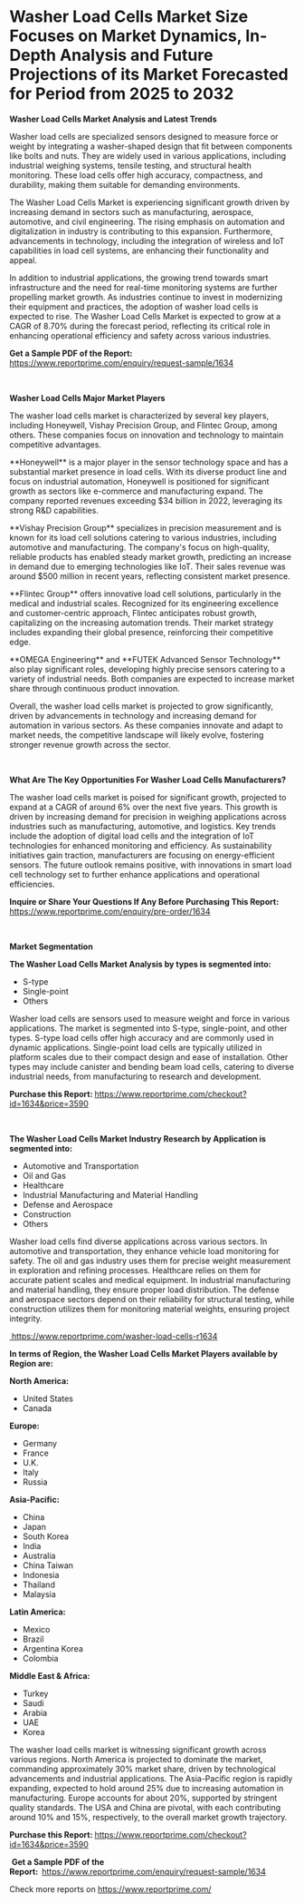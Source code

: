 <p><h1>Washer Load Cells Market Size Focuses on Market Dynamics, In-Depth Analysis and Future Projections of its Market Forecasted for Period from 2025 to 2032</h1></p><p><strong>Washer Load Cells Market Analysis and Latest Trends</strong></p>
<p><p>Washer load cells are specialized sensors designed to measure force or weight by integrating a washer-shaped design that fit between components like bolts and nuts. They are widely used in various applications, including industrial weighing systems, tensile testing, and structural health monitoring. These load cells offer high accuracy, compactness, and durability, making them suitable for demanding environments.</p><p>The Washer Load Cells Market is experiencing significant growth driven by increasing demand in sectors such as manufacturing, aerospace, automotive, and civil engineering. The rising emphasis on automation and digitalization in industry is contributing to this expansion. Furthermore, advancements in technology, including the integration of wireless and IoT capabilities in load cell systems, are enhancing their functionality and appeal. </p><p>In addition to industrial applications, the growing trend towards smart infrastructure and the need for real-time monitoring systems are further propelling market growth. As industries continue to invest in modernizing their equipment and practices, the adoption of washer load cells is expected to rise. The Washer Load Cells Market is expected to grow at a CAGR of 8.70% during the forecast period, reflecting its critical role in enhancing operational efficiency and safety across various industries.</p></p>
<p><strong>Get a Sample PDF of the Report:&nbsp;</strong> <a href="https://www.reportprime.com/enquiry/request-sample/1634?utm_campaign=2565&utm_medium=2&utm_source=Github&utm_content=ia&utm_term=18032025&utm_id=washer-load-cells">https://www.reportprime.com/enquiry/request-sample/1634</a></p>
<p>&nbsp;</p>
<p><strong>Washer Load Cells Major Market Players</strong></p>
<p><p>The washer load cells market is characterized by several key players, including Honeywell, Vishay Precision Group, and Flintec Group, among others. These companies focus on innovation and technology to maintain competitive advantages.</p><p>**Honeywell** is a major player in the sensor technology space and has a substantial market presence in load cells. With its diverse product line and focus on industrial automation, Honeywell is positioned for significant growth as sectors like e-commerce and manufacturing expand. The company reported revenues exceeding $34 billion in 2022, leveraging its strong R&D capabilities.</p><p>**Vishay Precision Group** specializes in precision measurement and is known for its load cell solutions catering to various industries, including automotive and manufacturing. The company's focus on high-quality, reliable products has enabled steady market growth, predicting an increase in demand due to emerging technologies like IoT. Their sales revenue was around $500 million in recent years, reflecting consistent market presence.</p><p>**Flintec Group** offers innovative load cell solutions, particularly in the medical and industrial scales. Recognized for its engineering excellence and customer-centric approach, Flintec anticipates robust growth, capitalizing on the increasing automation trends. Their market strategy includes expanding their global presence, reinforcing their competitive edge.</p><p>**OMEGA Engineering** and **FUTEK Advanced Sensor Technology** also play significant roles, developing highly precise sensors catering to a variety of industrial needs. Both companies are expected to increase market share through continuous product innovation.</p><p>Overall, the washer load cells market is projected to grow significantly, driven by advancements in technology and increasing demand for automation in various sectors. As these companies innovate and adapt to market needs, the competitive landscape will likely evolve, fostering stronger revenue growth across the sector.</p></p>
<p>&nbsp;</p>
<p><strong>What Are The Key Opportunities For Washer Load Cells Manufacturers?</strong></p>
<p><p>The washer load cells market is poised for significant growth, projected to expand at a CAGR of around 6% over the next five years. This growth is driven by increasing demand for precision in weighing applications across industries such as manufacturing, automotive, and logistics. Key trends include the adoption of digital load cells and the integration of IoT technologies for enhanced monitoring and efficiency. As sustainability initiatives gain traction, manufacturers are focusing on energy-efficient sensors. The future outlook remains positive, with innovations in smart load cell technology set to further enhance applications and operational efficiencies.</p></p>
<p><strong>Inquire or Share Your Questions If Any Before Purchasing This Report:</strong> <a href="https://www.reportprime.com/enquiry/pre-order/1634?utm_campaign=2565&utm_medium=2&utm_source=Github&utm_content=ia&utm_term=18032025&utm_id=washer-load-cells">https://www.reportprime.com/enquiry/pre-order/1634</a></p>
<p>&nbsp;</p>
<p><strong>Market Segmentation</strong></p>
<p><strong>The Washer Load Cells Market Analysis by types is segmented into:</strong></p>
<p><ul><li>S-type</li><li>Single-point</li><li>Others</li></ul></p>
<p><p>Washer load cells are sensors used to measure weight and force in various applications. The market is segmented into S-type, single-point, and other types. S-type load cells offer high accuracy and are commonly used in dynamic applications. Single-point load cells are typically utilized in platform scales due to their compact design and ease of installation. Other types may include canister and bending beam load cells, catering to diverse industrial needs, from manufacturing to research and development.</p></p>
<p><strong>Purchase this Report:&nbsp;</strong><a href="https://www.reportprime.com/checkout?id=1634&price=3590&utm_campaign=2565&utm_medium=2&utm_source=Github&utm_content=ia&utm_term=18032025&utm_id=washer-load-cells">https://www.reportprime.com/checkout?id=1634&price=3590</a></p>
<p>&nbsp;</p>
<p><strong>The Washer Load Cells Market Industry Research by Application is segmented into:</strong></p>
<p><ul><li>Automotive and Transportation</li><li>Oil and Gas</li><li>Healthcare</li><li>Industrial Manufacturing and Material Handling</li><li>Defense and Aerospace</li><li>Construction</li><li>Others</li></ul></p>
<p><p>Washer load cells find diverse applications across various sectors. In automotive and transportation, they enhance vehicle load monitoring for safety. The oil and gas industry uses them for precise weight measurement in exploration and refining processes. Healthcare relies on them for accurate patient scales and medical equipment. In industrial manufacturing and material handling, they ensure proper load distribution. The defense and aerospace sectors depend on their reliability for structural testing, while construction utilizes them for monitoring material weights, ensuring project integrity.</p></p>
<p><a href="https://www.reportprime.com/washer-load-cells-r1634?utm_campaign=2565&utm_medium=2&utm_source=Github&utm_content=ia&utm_term=18032025&utm_id=washer-load-cells">&nbsp;https://www.reportprime.com/washer-load-cells-r1634</a></p>
<p><strong>In terms of Region, the Washer Load Cells Market Players available by Region are:</strong></p>
<p>
    <p> <strong> North America: </strong>
        <ul>
            <li>United States</li>
            <li>Canada</li>
        </ul>
        </p> 
    <p> <strong> Europe: </strong>
        <ul>
            <li>Germany</li>
            <li>France</li>
            <li>U.K.</li>
            <li>Italy</li>
            <li>Russia</li>
        </ul>
        </p> 
    <p> <strong> Asia-Pacific: </strong>
        <ul>
            <li>China</li>
            <li>Japan</li>
            <li>South Korea</li>
            <li>India</li>
            <li>Australia</li>
            <li>China Taiwan</li>
            <li>Indonesia</li>
            <li>Thailand</li>
            <li>Malaysia</li>
        </ul>
        </p> 
    <p> <strong> Latin America: </strong>
        <ul>
            <li>Mexico</li>
            <li>Brazil</li>
            <li>Argentina Korea</li>
            <li>Colombia</li>
        </ul>
        </p> 
    <p> <strong> Middle East & Africa: </strong>
        <ul>
            <li>Turkey</li>
            <li>Saudi</li>
            <li>Arabia</li>
            <li>UAE</li>
            <li>Korea</li>
        </ul>
    </p>
    </p>
<p><p>The washer load cells market is witnessing significant growth across various regions. North America is projected to dominate the market, commanding approximately 30% market share, driven by technological advancements and industrial applications. The Asia-Pacific region is rapidly expanding, expected to hold around 25% due to increasing automation in manufacturing. Europe accounts for about 20%, supported by stringent quality standards. The USA and China are pivotal, with each contributing around 10% and 15%, respectively, to the overall market growth trajectory.</p></p>
<p><strong>Purchase this Report: </strong><a href="https://www.reportprime.com/checkout?id=1634&price=3590&utm_campaign=2565&utm_medium=2&utm_source=Github&utm_content=ia&utm_term=18032025&utm_id=washer-load-cells">https://www.reportprime.com/checkout?id=1634&price=3590</a></p>
<p>&nbsp;<strong>Get a Sample PDF of the Report:&nbsp;&nbsp;</strong><a href="https://www.reportprime.com/enquiry/request-sample/1634?utm_campaign=2565&utm_medium=2&utm_source=Github&utm_content=ia&utm_term=18032025&utm_id=washer-load-cells">https://www.reportprime.com/enquiry/request-sample/1634</a></p>
<p><strong></strong></p>
<p>Check more reports on <a href="https://www.reportprime.com/?utm_campaign=2565&utm_medium=2&utm_source=Github&utm_content=ia&utm_term=18032025&utm_id=washer-load-cells">https://www.reportprime.com/</a></p>